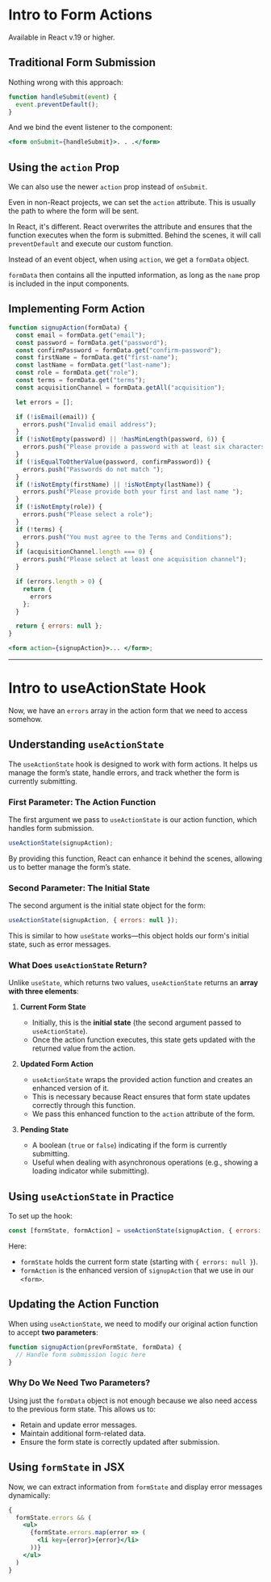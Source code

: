 # **Intro to Form Actions**

Available in React v.19 or higher.

## **Traditional Form Submission**

Nothing wrong with this approach:

```jsx
function handleSubmit(event) {
  event.preventDefault();
}
```

And we bind the event listener to the component:

```jsx
<form onSubmit={handleSubmit}>. . .</form>
```

## **Using the `action` Prop**

We can also use the newer `action` prop instead of `onSubmit`.

Even in non-React projects, we can set the `action` attribute. This is usually the path to where the form will be sent.

In React, it's different. React overwrites the attribute and ensures that the function executes when the form is submitted. Behind the scenes, it will call `preventDefault` and execute our custom function.

Instead of an event object, when using `action`, we get a `formData` object.

`formData` then contains all the inputted information, as long as the `name` prop is included in the input components.

## **Implementing Form Action**

```jsx
function signupAction(formData) {
  const email = formData.get("email");
  const password = formData.get("password");
  const confirmPassword = formData.get("confirm-password");
  const firstName = formData.get("first-name");
  const lastName = formData.get("last-name");
  const role = formData.get("role");
  const terms = formData.get("terms");
  const acquisitionChannel = formData.getAll("acquisition");

  let errors = [];

  if (!isEmail(email)) {
    errors.push("Invalid email address");
  }
  if (!isNotEmpty(password) || !hasMinLength(password, 6)) {
    errors.push("Please provide a password with at least six characters");
  }
  if (!isEqualToOtherValue(password, confirmPassword)) {
    errors.push("Passwords do not match ");
  }
  if (!isNotEmpty(firstName) || !isNotEmpty(lastName)) {
    errors.push("Please provide both your first and last name ");
  }
  if (!isNotEmpty(role)) {
    errors.push("Please select a role");
  }
  if (!terms) {
    errors.push("You must agree to the Terms and Conditions");
  }
  if (acquisitionChannel.length === 0) {
    errors.push("Please select at least one acquisition channel");
  }

  if (errors.length > 0) {
    return {
      errors
    };
  }

  return { errors: null };
}

<form action={signupAction}>... </form>;
```

---

# **Intro to useActionState Hook**

Now, we have an `errors` array in the action form that we need to access somehow.

## **Understanding `useActionState`**

The `useActionState` hook is designed to work with form actions. It helps us manage the form’s state, handle errors, and track whether the form is currently submitting.

### **First Parameter: The Action Function**

The first argument we pass to `useActionState` is our action function, which handles form submission.

```jsx
useActionState(signupAction);
```

By providing this function, React can enhance it behind the scenes, allowing us to better manage the form’s state.

### **Second Parameter: The Initial State**

The second argument is the initial state object for the form:

```jsx
useActionState(signupAction, { errors: null });
```

This is similar to how `useState` works—this object holds our form's initial state, such as error messages.

### **What Does `useActionState` Return?**

Unlike `useState`, which returns two values, `useActionState` returns an **array with three elements**:

1. **Current Form State**
   - Initially, this is the **initial state** (the second argument passed to `useActionState`).
   - Once the action function executes, this state gets updated with the returned value from the action.

2. **Updated Form Action**
   - `useActionState` wraps the provided action function and creates an enhanced version of it.
   - This is necessary because React ensures that form state updates correctly through this function.
   - We pass this enhanced function to the `action` attribute of the form.

3. **Pending State**
   - A boolean (`true` or `false`) indicating if the form is currently submitting.
   - Useful when dealing with asynchronous operations (e.g., showing a loading indicator while submitting).

## **Using `useActionState` in Practice**

To set up the hook:

```jsx
const [formState, formAction] = useActionState(signupAction, { errors: null });
```

Here:
- `formState` holds the current form state (starting with `{ errors: null }`).
- `formAction` is the enhanced version of `signupAction` that we use in our `<form>`.

## **Updating the Action Function**

When using `useActionState`, we need to modify our original action function to accept **two parameters**:

```jsx
function signupAction(prevFormState, formData) {
  // Handle form submission logic here
}
```

### **Why Do We Need Two Parameters?**

Using just the `formData` object is not enough because we also need access to the previous form state. This allows us to:
- Retain and update error messages.
- Maintain additional form-related data.
- Ensure the form state is correctly updated after submission.

## **Using `formState` in JSX**

Now, we can extract information from `formState` and display error messages dynamically:

```jsx
{
  formState.errors && (
    <ul>
      {formState.errors.map(error => (
        <li key={error}>{error}</li>
      ))}
    </ul>
  )
}
```

